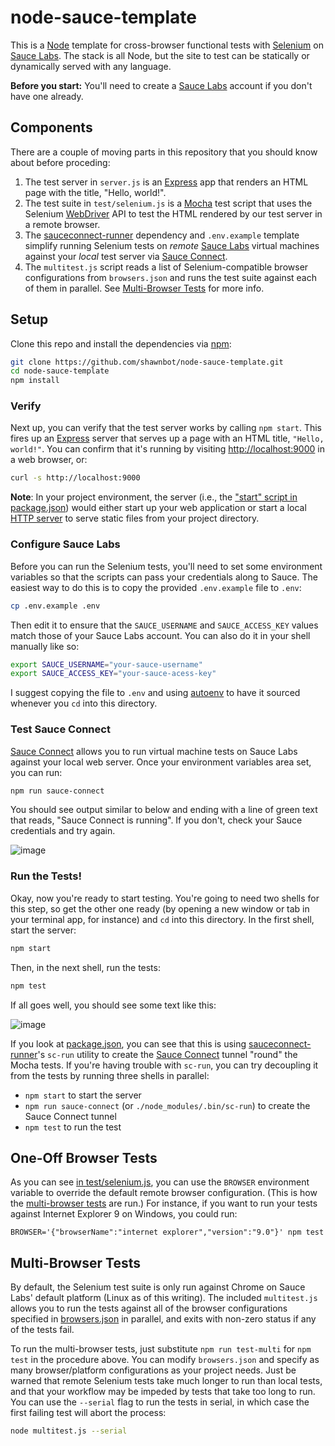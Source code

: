 # node-sauce-template
This is a [Node] template for cross-browser functional tests with [Selenium] on
[Sauce Labs]. The stack is all Node, but the site to test can be statically or
dynamically served with any language.

**Before you start:** You'll need to create a [Sauce Labs] account if you don't
have one already.

## Components
There are a couple of moving parts in this repository that you should
know about before proceding:

1. The test server in `server.js` is an [Express] app that renders an
   HTML page with the title, "Hello, world!".
1. The test suite in `test/selenium.js` is a [Mocha] test script that
   uses the Selenium [WebDriver] API to test the HTML rendered by our
   test server in a remote browser.
1. The [sauceconnect-runner] dependency and `.env.example` template
   simplify running Selenium tests on *remote* [Sauce Labs] virtual
   machines against your *local* test server via [Sauce Connect].
1. The `multitest.js` script reads a list of Selenium-compatible
   browser configurations from `browsers.json` and runs the test suite against
   each of them in parallel. See [Multi-Browser Tests](#multi-browser-tests)
   for more info.

## Setup
Clone this repo and install the dependencies via [npm]:

```sh
git clone https://github.com/shawnbot/node-sauce-template.git
cd node-sauce-template
npm install
```

### Verify
Next up, you can verify that the test server works by calling `npm start`. This
fires up an [Express] server that serves up a page with an HTML title, `"Hello,
world!"`. You can confirm that it's running by visiting
[http://localhost:9000](http://localhost:9000) in a web browser, or:

```sh
curl -s http://localhost:9000
```

**Note**: In your project environment, the server (i.e., the
["start" script in package.json](package.json#L7)) would either start up your
web application or start a local [HTTP server](https://github.com/indexzero/http-server)
to serve static files from your project directory.

### Configure Sauce Labs
Before you can run the Selenium tests, you'll need to set some environment
variables so that the scripts can pass your credentials along to Sauce. The
easiest way to do this is to copy the provided `.env.example` file to `.env`:

```sh
cp .env.example .env
```

Then edit it to ensure that the `SAUCE_USERNAME` and `SAUCE_ACCESS_KEY` values
match those of your Sauce Labs account. You can also do it in your shell
manually like so:

```sh
export SAUCE_USERNAME="your-sauce-username"
export SAUCE_ACCESS_KEY="your-sauce-acess-key"
```

I suggest copying the file to `.env` and using [autoenv] to have it sourced
whenever you `cd` into this directory.

### Test Sauce Connect
[Sauce Connect] allows you to run virtual machine tests on Sauce Labs against
your local web server. Once your environment variables area set, you can run:

```sh
npm run sauce-connect
```

You should see output similar to below and ending with a line of green text
that reads, "Sauce Connect is running". If you don't, check your Sauce
credentials and try again.

![image](https://cloud.githubusercontent.com/assets/113896/7235686/93e0f948-e744-11e4-9e8c-84a384c51b04.png)


### Run the Tests!
Okay, now you're ready to start testing. You're going to need two shells for
this step, so get the other one ready (by opening a new window or tab in your
terminal app, for instance) and `cd` into this directory. In the first shell,
start the server:

```sh
npm start
```

Then, in the next shell, run the tests:

```sh
npm test
```

If all goes well, you should see some text like this:

![image](https://cloud.githubusercontent.com/assets/113896/7236545/7c7dd32e-e74a-11e4-8e7b-e81f6bb26afc.png)

If you look at [package.json](package.json#L8), you can see that this is using
[sauceconnect-runner]'s `sc-run` utility to create the [Sauce Connect] tunnel
"round" the Mocha tests. If you're having trouble with `sc-run`, you can try
decoupling it from the tests by running three shells in parallel:

* `npm start` to start the server
* `npm run sauce-connect` (or `./node_modules/.bin/sc-run`) to create the Sauce
  Connect tunnel
* `npm test` to run the test


## One-Off Browser Tests
As you can see [in test/selenium.js](test/selenium.js#L30-32), you can use the
`BROWSER` environment variable to override the default remote browser
configuration.  (This is how the [multi-browser tests](#multi-browser-tests)
are run.) For instance, if you want to run your tests against Internet Explorer
9 on Windows, you could run:

```
BROWSER='{"browserName":"internet explorer","version":"9.0"}' npm test
```

## <a name="multi-browser-tests"></a> Multi-Browser Tests
By default, the Selenium test suite is only run against Chrome on Sauce Labs'
default platform (Linux as of this writing). The included `multitest.js`
allows you to run the tests against all of the browser configurations specified
in [browsers.json](browsers.json) in parallel, and exits with non-zero status
if any of the tests fail.

To run the multi-browser tests, just substitute `npm run test-multi` for `npm
test` in the procedure above. You can modify `browsers.json` and specify as
many browser/platform configurations as your project needs. Just be warned that
remote Selenium tests take much longer to run than local tests, and that your
workflow may be impeded by tests that take too long to run. You can use the
`--serial` flag to run the tests in serial, in which case the first failing
test will abort the process:

```sh
node multitest.js --serial
```

[Selenium]: http://docs.seleniumhq.org/
[Sauce Labs]: https://saucelabs.com
[Sauce Connect]: https://docs.saucelabs.com/reference/sauce-connect/
[Node]: https://nodejs.org/
[npm]: https://www.npmjs.com/
[Express]: http://expressjs.com/
[autoenv]: https://github.com/kennethreitz/autoenv
[sauceconnect-runner]: https://github.com/shawnbot/sauceconnect-runner
[Mocha]: http://mochajs.org/
[wd]: https://github.com/admc/wd
[WebDriver]: https://code.google.com/p/selenium/wiki/GettingStarted
